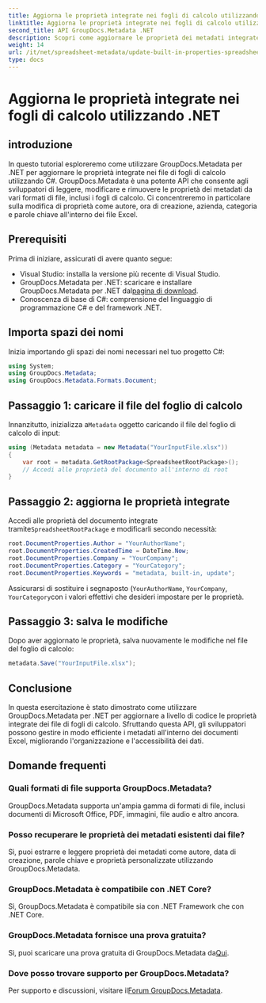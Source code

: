 ```yaml
---
title: Aggiorna le proprietà integrate nei fogli di calcolo utilizzando .NET
linktitle: Aggiorna le proprietà integrate nei fogli di calcolo utilizzando .NET
second_title: API GroupDocs.Metadata .NET
description: Scopri come aggiornare le proprietà dei metadati integrate nei file Excel utilizzando GroupDocs.Metadata per .NET. Modifica autore, ora di creazione, azienda e altro ancora con C#.
weight: 14
url: /it/net/spreadsheet-metadata/update-built-in-properties-spreadsheets/
type: docs
---
```

# Aggiorna le proprietà integrate nei fogli di calcolo utilizzando .NET

## introduzione
In questo tutorial esploreremo come utilizzare GroupDocs.Metadata per .NET per aggiornare le proprietà integrate nei file di fogli di calcolo utilizzando C#. GroupDocs.Metadata è una potente API che consente agli sviluppatori di leggere, modificare e rimuovere le proprietà dei metadati da vari formati di file, inclusi i fogli di calcolo. Ci concentreremo in particolare sulla modifica di proprietà come autore, ora di creazione, azienda, categoria e parole chiave all'interno dei file Excel.
## Prerequisiti
Prima di iniziare, assicurati di avere quanto segue:
- Visual Studio: installa la versione più recente di Visual Studio.
-  GroupDocs.Metadata per .NET: scaricare e installare GroupDocs.Metadata per .NET dal[pagina di download](https://releases.groupdocs.com/metadata/net/).
- Conoscenza di base di C#: comprensione del linguaggio di programmazione C# e del framework .NET.

## Importa spazi dei nomi
Inizia importando gli spazi dei nomi necessari nel tuo progetto C#:
```csharp
using System;
using GroupDocs.Metadata;
using GroupDocs.Metadata.Formats.Document;
```
## Passaggio 1: caricare il file del foglio di calcolo
 Innanzitutto, inizializza a`Metadata` oggetto caricando il file del foglio di calcolo di input:
```csharp
using (Metadata metadata = new Metadata("YourInputFile.xlsx"))
{
    var root = metadata.GetRootPackage<SpreadsheetRootPackage>();
    // Accedi alle proprietà del documento all'interno di root
}
```
## Passaggio 2: aggiorna le proprietà integrate
 Accedi alle proprietà del documento integrate tramite`SpreadsheetRootPackage` e modificarli secondo necessità:
```csharp
root.DocumentProperties.Author = "YourAuthorName";
root.DocumentProperties.CreatedTime = DateTime.Now;
root.DocumentProperties.Company = "YourCompany";
root.DocumentProperties.Category = "YourCategory";
root.DocumentProperties.Keywords = "metadata, built-in, update";
```
Assicurarsi di sostituire i segnaposto (`YourAuthorName`, `YourCompany`, `YourCategory`con i valori effettivi che desideri impostare per le proprietà.
## Passaggio 3: salva le modifiche
Dopo aver aggiornato le proprietà, salva nuovamente le modifiche nel file del foglio di calcolo:
```csharp
metadata.Save("YourInputFile.xlsx");
```

## Conclusione
In questa esercitazione è stato dimostrato come utilizzare GroupDocs.Metadata per .NET per aggiornare a livello di codice le proprietà integrate dei file di fogli di calcolo. Sfruttando questa API, gli sviluppatori possono gestire in modo efficiente i metadati all'interno dei documenti Excel, migliorando l'organizzazione e l'accessibilità dei dati.

## Domande frequenti
### Quali formati di file supporta GroupDocs.Metadata?
GroupDocs.Metadata supporta un'ampia gamma di formati di file, inclusi documenti di Microsoft Office, PDF, immagini, file audio e altro ancora.
### Posso recuperare le proprietà dei metadati esistenti dai file?
Sì, puoi estrarre e leggere proprietà dei metadati come autore, data di creazione, parole chiave e proprietà personalizzate utilizzando GroupDocs.Metadata.
### GroupDocs.Metadata è compatibile con .NET Core?
Sì, GroupDocs.Metadata è compatibile sia con .NET Framework che con .NET Core.
### GroupDocs.Metadata fornisce una prova gratuita?
 Sì, puoi scaricare una prova gratuita di GroupDocs.Metadata da[Qui](https://releases.groupdocs.com/).
### Dove posso trovare supporto per GroupDocs.Metadata?
 Per supporto e discussioni, visitare il[Forum GroupDocs.Metadata](https://forum.groupdocs.com/c/metadata/14).